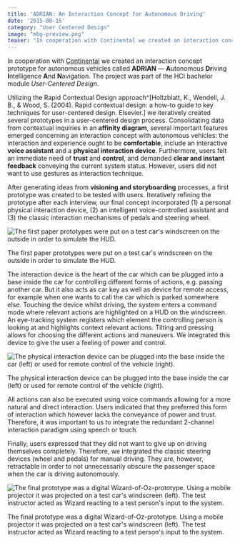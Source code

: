 ```yaml
---
title: 'ADRIAN: An Interaction Concept for Autonomous Driving'
date: '2015-08-15'
category: "User Centered Design"
image: "mbg-preview.png"
teaser: "In cooperation with Continental we created an interaction concept prototype for autonomous vehicles."
---
```


In cooperation with [Continental](https://www.continental-corporation.com/en) we created an interaction concept prototype 
for autonomous vehicles called **ADRIAN** — **A**utonomous **Dr**iving **I**ntelligence **A**nd **N**avigation. 
The project was part of the HCI bachelor module *User-Centered Design*.

Utilizing the Rapid Contextual Design approach^[Holtzblatt, K., Wendell, J. B., & Wood, S. (2004). Rapid contextual design: a how-to guide to key techniques for user-centered design. Elsevier.] 
we iteratively created several prototypes in a user-centered design process. Consolidating data from contextual inquiries 
in an **affinity diagram**, several important features emerged concerning an interaction concept with autonomous vehicles: 
the interaction and experience ought to be **comfortable**, include an interactive **voice assistant** and a 
**physical interaction device**. Furthermore, users felt an immediate need of **trust** and **control**, and demanded 
**clear and instant feedback** conveying the current system status. However, users did not want to use gestures as interaction technique.

After generating ideas from **visioning and storyboarding** processes, a first prototype was created to be tested with users. 
Iteratively refining the prototype after each interview, our final concept incorporated (1) a personal physical interaction device, 
(2) an intelligent voice-controlled assistant and (3) the classic interaction mechanisms of pedals and steering wheel.

![The first paper prototypes were put on a test car's windscreen on the outside in order to simulate the HUD.](/images/posts/mbg-p1.jpg)
<div class="caption">The first paper prototypes were put on a test car's windscreen on the outside in order to simulate the HUD.</div>

The interaction device is the heart of the car which can be plugged into a base inside the car for controlling different 
forms of actions, e.g. passing another car. But it also acts as car key as well as device for remote access, for example 
when one wants to call the car which is parked somewhere else. Touching the device whilst driving, the system enters a 
command mode where relevant actions are highlighted on a HUD on the windscreen. An eye-tracking system registers which 
element the controlling person is looking at and highlights context relevant actions. Tilting and pressing allows for 
choosing the different actions and maneuvers. We integrated this device to give the user a feeling of power and control.

![The physical interaction device can be plugged into the base inside the car (left) or used for remote control of the vehicle (right).](/images/posts/mbg-p2.jpg)
<div class="caption">The physical interaction device can be plugged into the base inside the car (left) or used for remote control of the vehicle (right).</div>


All actions can also be executed using voice commands allowing for a more natural and direct interaction. Users indicated 
that they preferred this form of interaction which however lacks the conveyance of power and trust. Therefore, it was 
important to us to integrate the redundant 2-channel interaction paradigm using speech or touch.

Finally, users expressed that they did not want to give up on driving themselves completely. Therefore, we integrated 
the classic steering devices (wheel and pedals) for manual driving. They are, however, retractable in order to not 
unnecessarily obscure the passenger space when the car is driving autonomously.

![The final prototype was a digital Wizard-of-Oz-prototype. Using a mobile projector it was projected on a test car's windscreen (left). The test instructor acted as Wizard reacting to a test person's input to the system.](/images/posts/mbg-p3.jpg)
<div class="caption">The final prototype was a digital Wizard-of-Oz-prototype. Using a mobile projector it was projected on a test car's windscreen (left). The test instructor acted as Wizard reacting to a test person's input to the system.</div>
